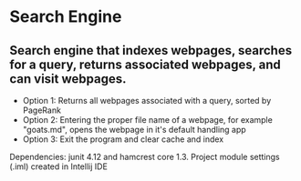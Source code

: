 # Search Engine


  
## Search engine that indexes webpages, searches for a query, returns associated webpages, and can visit webpages.

* Option 1: Returns all webpages associated with a query, sorted by PageRank
* Option 2: Entering the proper file name of a webpage, for example "goats.md", opens the webpage in it's default handling app
* Option 3: Exit the program and clear cache and index


Dependencies: junit 4.12 and hamcrest core 1.3. Project module settings (.iml) created in Intellij IDE
